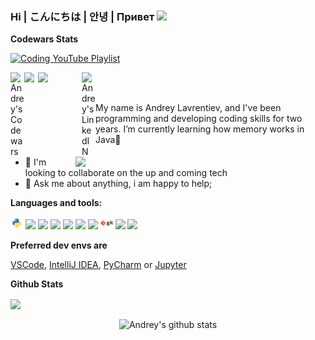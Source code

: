 ### Hi | こんにちは | 안녕 | Привет <img src="https://media.giphy.com/media/hvRJCLFzcasrR4ia7z/giphy.gif" width="25px">

**<p>Codewars Stats</p>**
<a href="https://www.codewars.com/users/DrPierreChang">
  <img alt="Coding YouTube Playlist" src="https://www.codewars.com/users/DrPierreChang/badges/large" />
</a>

<a href="https://www.codewars.com/users/DrPierreChang/stats">
  <img align="left" alt="Andrey's Codewars" width="22px" src="https://www.codewars.com/packs/assets/logo.61192cf7.svg" />
</a>

<a href="https://coderbyte.com/profile/drpierrechang"><img align="left" width="22px" src="https://s3.amazonaws.com/coderbytestaticimages/badge_images/v2/Coderbyter.png"/></a>

<a href="https://www.codecademy.com/profiles/DrPierreChang"><img align="left" width="70px" src="https://upload.wikimedia.org/wikipedia/commons/thumb/6/6c/Codecademy.svg/220px-Codecademy.svg.png"/></a>

<a href="https://www.linkedin.com/in/drpierrechang/">
  <img align="left" alt="Andrey's LinkedIN" width="22px" src="https://raw.githubusercontent.com/peterthehan/peterthehan/master/assets/linkedin.svg" />
</a>
<br/>
<br/>
<!-- <a href="https://open.spotify.com/playlist/37i9dQZF1DX5trt9i14X7j?si=0924cdd31cb4492b">
  <img align="left" alt="Coding Spotify Playlist" width="22px" src="https://raw.githubusercontent.com/peterthehan/peterthehan/master/assets/spotify.svg" />
</a>
<a href="https://youtu.be/esX7SFtEjHg">
  <img align="left" alt="Coding YouTube Playlist" width="22px" src="https://raw.githubusercontent.com/peterthehan/peterthehan/master/assets/youtube.svg" />
</a>
<br/>
<br/> -->

My name is Andrey Lavrentiev, and I've been programming and developing coding skills for two years. I’m currently learning how memory works in Java🌱 

  
 <a><img src="https://github.com/abhisheknaiidu/abhisheknaiidu/blob/master/code.gif?raw=true" align="right" width="400px"></a>


- 👯 I'm looking to collaborate on the up and coming tech
- 💬 Ask me about anything, i am happy to help;

**<p>Languages and tools:</p>**
<code><img height="20" src="https://raw.githubusercontent.com/github/explore/80688e429a7d4ef2fca1e82350fe8e3517d3494d/topics/python/python.png"></code>
<code><img height="20" src="https://www.rstudio.com/assets/img/logo.svg"></code>
<code><img height="20" src="https://fastapi.tiangolo.com/img/icon-white.svg"></code>
<code><img height="20" src="https://images.izi.ua/18640547"></code>
<code><img height="20" src="https://logopng.com.br/logos/docker-27.svg"></code>
<code><img height="20" src="https://im0-tub-ru.yandex.net/i?id=90d74b17d6b4c37cb2321c7387d8c30b&ref=rim&n=33&w=200&h=150"></code>
<code><img height="20" src="https://www.theindianwire.com/wp-content/uploads/2019/11/AWS-.jpg"></code>
<code><img height="20" src="https://raw.githubusercontent.com/github/explore/80688e429a7d4ef2fca1e82350fe8e3517d3494d/topics/git/git.png"></code>
<code><img height="20" src="https://media.moddb.com/images/articles/1/131/130184/auto/linux-logo.jpg"></code>
<code><img height="20" src="https://upload.wikimedia.org/wikipedia/en/thumb/5/51/Google_Cloud_logo.svg/220px-Google_Cloud_logo.svg.png"></code>

**<p>Preferred dev envs are </p>**
[VSCode](https://code.visualstudio.com/), [IntelliJ IDEA](https://www.jetbrains.com/idea/), [PyCharm](https://www.jetbrains.com/pycharm/) or [Jupyter](https://jupyter.org/)



**<p>Github Stats</p>**

<p align="left">
        <img align="center" src="https://github-readme-stats.vercel.app/api/top-langs/?username=drpierrechang&layout=compact&langs_count=10)](https://github.com/lynnlangit/github-readme-stats" 
        <br>
</p>


 <p align="center">
         <img align="center" src="https://github-readme-stats.vercel.app/api?username=drpierrechang&bg_color=071A2C&icon_color=4194FD&show_icons=true&count_private=true&theme=tokyonight&line_height=27&text_color=FFFFFF" alt="Andrey's github stats"/>
        <br>
    </p>

